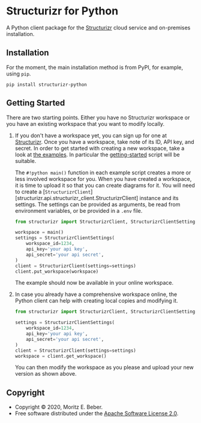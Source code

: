 # Structurizr for Python

A Python client package for the [Structurizr](https://structurizr.com/) cloud
service and on-premises installation.

## Installation

For the moment, the main installation method is from PyPI, for example, using
`pip`.

```
pip install structurizr-python
```

## Getting Started

There are two starting points. Either you have no Structurizr workspace or you
have an existing workspace that you want to modify locally.

1. If you don't have a workspace yet, you can sign up for one at
   [Structurizr](https://structurizr.com/help/getting-started).  Once you have a
   workspace, take note of its ID, API key, and secret. In order to get started
   with creating a new workspace, take a look at [the
   examples](https://github.com/Midnighter/structurizr-python/tree/devel/examples).
   In particular the
   [getting-started](https://github.com/Midnighter/structurizr-python/blob/devel/examples/getting_started.py)
   script will be suitable.

    The `#!python main()` function in each example script creates a more or less involved
    workspace for you.  When you have created a workspace, it is time to upload
    it so that you can create diagrams for it.  You will need to create a
    [`StructurizrClient`][structurizr.api.structurizr_client.StructurizrClient] instance and its settings. The settings can be provided
    as arguments, be read from environment variables, or be provided in a `.env`
    file.
 
    ```python
    from structurizr import StructurizrClient, StructurizrClientSettings
 
    workspace = main()
    settings = StructurizrClientSettings(
        workspace_id=1234,
        api_key='your api key',
        api_secret='your api secret',
    )
    client = StructurizrClient(settings=settings)
    client.put_workspace(workspace)
    ```
 
    The example should now be available in your online workspace.

2. In case you already have a comprehensive workspace online, the Python client
   can help with creating local copies and modifying it.

    ```python
    from structurizr import StructurizrClient, StructurizrClientSettings
 
    settings = StructurizrClientSettings(
        workspace_id=1234,
        api_key='your api key',
        api_secret='your api secret',
    )
    client = StructurizrClient(settings=settings)
    workspace = client.get_workspace()
    ```
 
    You can then modify the workspace as you please and upload your new version
    as shown above.

## Copyright

* Copyright © 2020, Moritz E. Beber.
* Free software distributed under the [Apache Software License
  2.0](https://www.apache.org/licenses/LICENSE-2.0).
